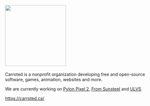 # [<img src="https://www.carroted.ca/media/logo.svg" width="200px" />](https://carroted.ca)
Carroted is a nonprofit organization developing free and open-source software, games, animation, websites and more.

We are currently working on [Pylon Pixel 2](https://carroted.ca/pylon-pixel-2), [From Sunsteel](https://github.com/Carroted/FromSunsteel) and [ULVS](https://github.com/Carroted/ulvs-graphics).

https://carroted.ca/
